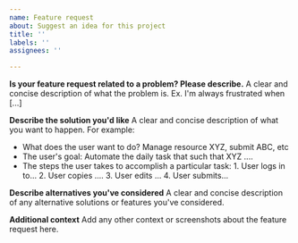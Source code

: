 ```yaml
---
name: Feature request
about: Suggest an idea for this project
title: ''
labels: ''
assignees: ''

---
```


**Is your feature request related to a problem? Please describe.**
A clear and concise description of what the problem is. 
Ex. I'm always frustrated when [...]

**Describe the solution you'd like**
A clear and concise description of what you want to happen.
For example:
 - What does the user want to do? Manage resource XYZ, submit ABC, etc
 - The user's goal: Automate the daily task that such that XYZ ....
 - The steps the user takes to accomplish a particular task:
        1. User logs in to...
        2. User copies ....
        3. User edits ...
        4. User submits...

**Describe alternatives you've considered**
A clear and concise description of any alternative solutions or features you've considered.

**Additional context**
Add any other context or screenshots about the feature request here.
